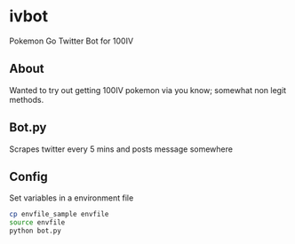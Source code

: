 # ivbot
Pokemon Go Twitter Bot for 100IV

## About
Wanted to try out getting 100IV pokemon via you know; somewhat non legit methods.

## Bot.py
Scrapes twitter every 5 mins and posts message somewhere

## Config
Set variables in a environment file
```bash
cp envfile_sample envfile
source envfile
python bot.py
```
